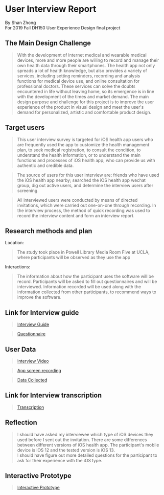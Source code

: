 User Interview Report
============================

By Shan Zhong <br>
For 2019 Fall DH150 User Experience Design final project <br>

## The Main Design Challenge
> With the development of Internet medical and wearable medical devices, more and more people are willing to record and manage their own health data through their smartphones. The health app not only spreads a lot of health knowledge, but also provides a variety of services, including setting reminders, recording and analysis functions for medical device use, and online consultation for professional doctors. These services can solve the doubts encountered in life without leaving home, so its emergence is in line with the development of the times and market demand. The main design purpose and challenge for this project is to improve the user experience of the product in visual design and meet the user's demand for personalized, artistic and comfortable product design.

## Target users
> This user interview survey is targeted for iOS health app users who are frequently used the app to customize the health management plan, to seek medical registration, to consult the condition, to understand the health information, or to understand the main functions and processes of iOS health app, who can provide us with authentic and credible data.<br>

> The source of users for this user interview are: friends who have used the iOS health app nearby; searched the iOS health app wechat group, dig out active users, and determine the interview users after screening. <br>

> All interviewed users were conducted by means of directed invitations, which were carried out one-on-one through recording. In the interview process, the method of quick recording was used to record the interview content and form an interview report.

## Research methods and plan
Location:<br>
> The study took place in Powell Library Media Room Five at UCLA, where participants will be observed as they use the app <br>

Interactions: <br>
> The information about how the participant uses the software will be record. Participants will be asked to fill out questionnaires and will be interviewed. Information recorded will be used along with the information collected from other participants, to recommend ways to improve the software.

## Link for Interview guide
>[Interview Guide](https://docs.google.com/document/d/1aiphK2RNyWB8gVt10h_GDXQws2rMR7-aCWYepqSnnCU/edit?usp=sharing)<br>

>[Questionnaire](https://docs.google.com/forms/d/e/1FAIpQLSesAMhWXWtYf_KbaZs9xbduX5T6LMpPKxlCE_-zuJSI3Fq0pg/viewform?usp=sf_link)

## User Data
> [Interview Video](https://drive.google.com/file/d/1bshcAQ9IxcpK7p04PYaxw_nKiGBN1ul3/view?usp=sharing)<br>

>[App screen recording](https://drive.google.com/file/d/1iYQRwu5e_wRR6yBQ73ohriaCAKeEI5vE/view?usp=sharing)<br>

> [Data Collected](https://docs.google.com/spreadsheets/d/1sA1zi7VOqGmXnbtsaJ3hTiKtQvYh12VhzN6tPFoD6VE/edit?usp=sharing)<br>

## Link for Interview transcription
> [Transcription](https://docs.google.com/document/d/1S9ZX-qr_usPSyhJuOYKBZH07HcGCTc5Ye46jXdp4sC8/edit?usp=sharing)<br>

## Reflection
> I should have asked my interviewee which type of iOS devices they used before I sent out the invitation. There are some differences between different versions of iOS health app. The participant's mobile device is iOS 12 and the tested version is iOS 13. <br>
> I should have figure out more detailed questions for the participant to ask for their experience with the iOS type.<br>

## Interactive Prototype 
> [Interactive Prototype](https://projects.invisionapp.com/prototype/ck3gx5oxd00qtel0112vqlbs4/play)<br>
